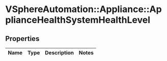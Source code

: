 # VSphereAutomation::Appliance::ApplianceHealthSystemHealthLevel

## Properties
Name | Type | Description | Notes
------------ | ------------- | ------------- | -------------


